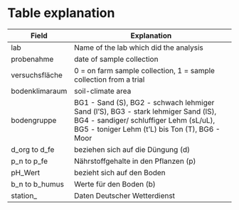 # Table explanation

| Field | Explanation |
|-|-|
| lab | Name of the lab which did the analysis |
| probenahme | date of sample collection |
| versuchsfläche | 0 = on farm sample collection, 1 = sample collection from a trial |
| bodenklimaraum | soil-climate area |
| bodengruppe | BG1 - Sand (S), BG2 - schwach lehmiger Sand (l’S), BG3 - stark lehmiger Sand (lS), BG4 - sandiger/ schluffiger Lehm (sL/uL), BG5 - toniger Lehm (t’L) bis Ton (T), BG6 - Moor |
| d_org to d_fe |	beziehen sich auf die Düngung (d) |
| p_n to  p_fe | Nährstoffgehalte in den Pflanzen (p) |
| pH_Wert	| bezieht sich auf den Boden |
| b_n to b_humus | Werte für den Boden (b) |
| station_ | Daten Deutscher Wetterdienst |

